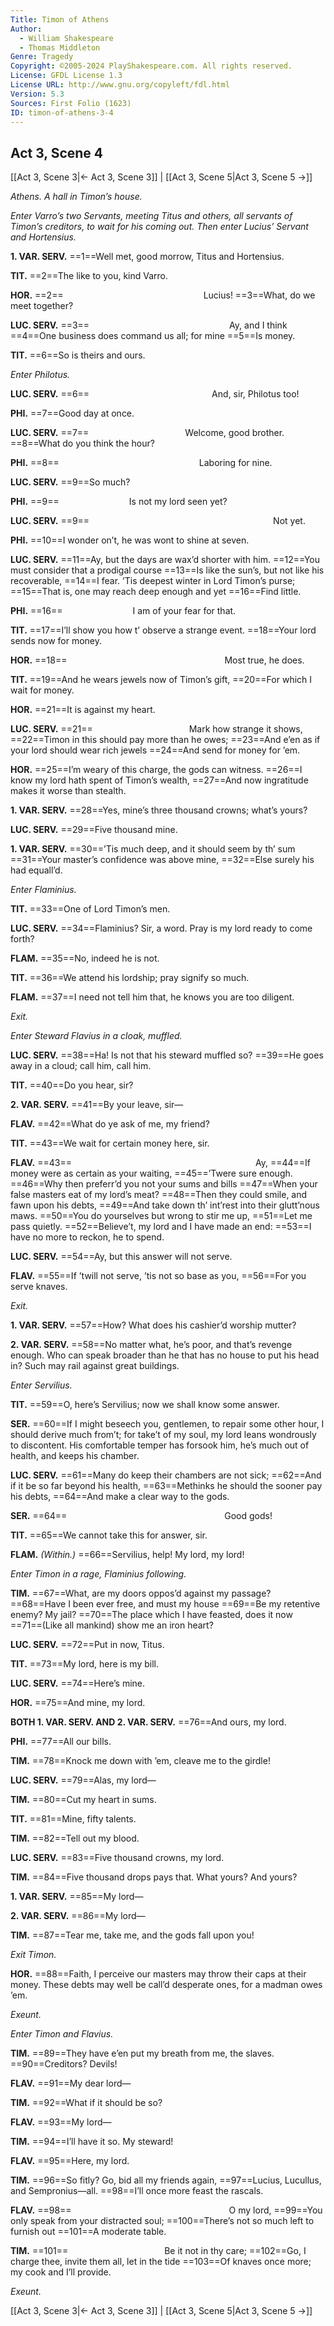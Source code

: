 ```yaml
---
Title: Timon of Athens
Author: 
  - William Shakespeare
  - Thomas Middleton
Genre: Tragedy
Copyright: ©2005-2024 PlayShakespeare.com. All rights reserved.
License: GFDL License 1.3
License URL: http://www.gnu.org/copyleft/fdl.html
Version: 5.3
Sources: First Folio (1623)
ID: timon-of-athens-3-4
---
```


## Act 3, Scene 4
[[Act 3, Scene 3|← Act 3, Scene 3]] | [[Act 3, Scene 5|Act 3, Scene 5 →]]

*Athens. A hall in Timon’s house.*

*Enter Varro’s two Servants, meeting Titus and others, all servants of Timon’s creditors, to wait for his coming out. Then enter Lucius’ Servant and Hortensius.*

**1. VAR. SERV.**
==1==Well met, good morrow, Titus and Hortensius.

**TIT.**
==2==The like to you, kind Varro.

**HOR.**
==2==                Lucius!
==3==What, do we meet together?

**LUC. SERV.**
==3==                Ay, and I think
==4==One business does command us all; for mine
==5==Is money.

**TIT.**
==6==So is theirs and ours.

*Enter Philotus.*

**LUC. SERV.**
==6==              And, sir, Philotus too!

**PHI.**
==7==Good day at once.

**LUC. SERV.**
==7==           Welcome, good brother.
==8==What do you think the hour?

**PHI.**
==8==                Laboring for nine.

**LUC. SERV.**
==9==So much?

**PHI.**
==9==        Is not my lord seen yet?

**LUC. SERV.**
==9==                     Not yet.

**PHI.**
==10==I wonder on’t, he was wont to shine at seven.

**LUC. SERV.**
==11==Ay, but the days are wax’d shorter with him.
==12==You must consider that a prodigal course
==13==Is like the sun’s, but not like his recoverable,
==14==I fear. ’Tis deepest winter in Lord Timon’s purse;
==15==That is, one may reach deep enough and yet
==16==Find little.

**PHI.**
==16==        I am of your fear for that.

**TIT.**
==17==I’ll show you how t’ observe a strange event.
==18==Your lord sends now for money.

**HOR.**
==18==                  Most true, he does.

**TIT.**
==19==And he wears jewels now of Timon’s gift,
==20==For which I wait for money.

**HOR.**
==21==It is against my heart.

**LUC. SERV.**
==21==           Mark how strange it shows,
==22==Timon in this should pay more than he owes;
==23==And e’en as if your lord should wear rich jewels
==24==And send for money for ’em.

**HOR.**
==25==I’m weary of this charge, the gods can witness.
==26==I know my lord hath spent of Timon’s wealth,
==27==And now ingratitude makes it worse than stealth.

**1. VAR. SERV.**
==28==Yes, mine’s three thousand crowns; what’s yours?

**LUC. SERV.**
==29==Five thousand mine.

**1. VAR. SERV.**
==30==’Tis much deep, and it should seem by th’ sum
==31==Your master’s confidence was above mine,
==32==Else surely his had equall’d.

*Enter Flaminius.*

**TIT.**
==33==One of Lord Timon’s men.

**LUC. SERV.**
==34==Flaminius? Sir, a word. Pray is my lord ready to come forth?

**FLAM.**
==35==No, indeed he is not.

**TIT.**
==36==We attend his lordship; pray signify so much.

**FLAM.**
==37==I need not tell him that, he knows you are too diligent.

*Exit.*

*Enter Steward Flavius in a cloak, muffled.*

**LUC. SERV.**
==38==Ha! Is not that his steward muffled so?
==39==He goes away in a cloud; call him, call him.

**TIT.**
==40==Do you hear, sir?

**2. VAR. SERV.**
==41==By your leave, sir⁠—

**FLAV.**
==42==What do ye ask of me, my friend?

**TIT.**
==43==We wait for certain money here, sir.

**FLAV.**
==43==                     Ay,
==44==If money were as certain as your waiting,
==45==’Twere sure enough.
==46==Why then preferr’d you not your sums and bills
==47==When your false masters eat of my lord’s meat?
==48==Then they could smile, and fawn upon his debts,
==49==And take down th’ int’rest into their glutt’nous maws.
==50==You do yourselves but wrong to stir me up,
==51==Let me pass quietly.
==52==Believe’t, my lord and I have made an end:
==53==I have no more to reckon, he to spend.

**LUC. SERV.**
==54==Ay, but this answer will not serve.

**FLAV.**
==55==If ’twill not serve, ’tis not so base as you,
==56==For you serve knaves.

*Exit.*

**1. VAR. SERV.**
==57==How? What does his cashier’d worship mutter?

**2. VAR. SERV.**
==58==No matter what, he’s poor, and that’s revenge enough. Who can speak broader than he that has no house to put his head in? Such may rail against great buildings.

*Enter Servilius.*

**TIT.**
==59==O, here’s Servilius; now we shall know some answer.

**SER.**
==60==If I might beseech you, gentlemen, to repair some other hour, I should derive much from’t; for take’t of my soul, my lord leans wondrously to discontent. His comfortable temper has forsook him, he’s much out of health, and keeps his chamber.

**LUC. SERV.**
==61==Many do keep their chambers are not sick;
==62==And if it be so far beyond his health,
==63==Methinks he should the sooner pay his debts,
==64==And make a clear way to the gods.

**SER.**
==64==                  Good gods!

**TIT.**
==65==We cannot take this for answer, sir.

**FLAM.**
*(Within.)*
==66==Servilius, help! My lord, my lord!

*Enter Timon in a rage, Flaminius following.*

**TIM.**
==67==What, are my doors oppos’d against my passage?
==68==Have I been ever free, and must my house
==69==Be my retentive enemy? My jail?
==70==The place which I have feasted, does it now
==71==(Like all mankind) show me an iron heart?

**LUC. SERV.**
==72==Put in now, Titus.

**TIT.**
==73==My lord, here is my bill.

**LUC. SERV.**
==74==Here’s mine.

**HOR.**
==75==And mine, my lord.

**BOTH 1. VAR. SERV. AND 2. VAR. SERV.**
==76==And ours, my lord.

**PHI.**
==77==All our bills.

**TIM.**
==78==Knock me down with ’em, cleave me to the girdle!

**LUC. SERV.**
==79==Alas, my lord⁠—

**TIM.**
==80==Cut my heart in sums.

**TIT.**
==81==Mine, fifty talents.

**TIM.**
==82==Tell out my blood.

**LUC. SERV.**
==83==Five thousand crowns, my lord.

**TIM.**
==84==Five thousand drops pays that. What yours? And yours?

**1. VAR. SERV.**
==85==My lord⁠—

**2. VAR. SERV.**
==86==My lord⁠—

**TIM.**
==87==Tear me, take me, and the gods fall upon you!

*Exit Timon.*

**HOR.**
==88==Faith, I perceive our masters may throw their caps at their money. These debts may well be call’d desperate ones, for a madman owes ’em.

*Exeunt.*

*Enter Timon and Flavius.*

**TIM.**
==89==They have e’en put my breath from me, the slaves.
==90==Creditors? Devils!

**FLAV.**
==91==My dear lord⁠—

**TIM.**
==92==What if it should be so?

**FLAV.**
==93==My lord⁠—

**TIM.**
==94==I’ll have it so. My steward!

**FLAV.**
==95==Here, my lord.

**TIM.**
==96==So fitly? Go, bid all my friends again,
==97==Lucius, Lucullus, and Sempronius—all.
==98==I’ll once more feast the rascals.

**FLAV.**
==98==                  O my lord,
==99==You only speak from your distracted soul;
==100==There’s not so much left to furnish out
==101==A moderate table.

**TIM.**
==101==           Be it not in thy care;
==102==Go, I charge thee, invite them all, let in the tide
==103==Of knaves once more; my cook and I’ll provide.

*Exeunt.*

[[Act 3, Scene 3|← Act 3, Scene 3]] | [[Act 3, Scene 5|Act 3, Scene 5 →]]